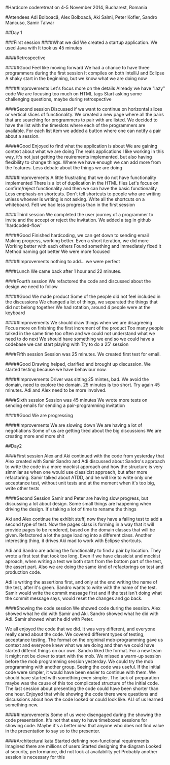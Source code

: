 #Hardcore coderetreat on 4-5 November 2014, Bucharest, Romania

#Attendees
Adi Bolboacă, Alex Bolboacă, Aki Salmi, Peter Kofler, Sandro Mancuso, Samir Talwar

##Day 1

###First session
####What we did
We created a startup application. We used Java with 
It took us 45 minutes

####Retrospective

#####Good
Feel like moving forward
We had a chance to have three programmers during the first session
It compiles on both IntelliJ and Eclipse
A shaky start in the beginning, but we know what we are doing now

#####Improvements
Let's focus more on the details
Already we have "lazy" code
We are focusing too much on HTML tags
Start asking some challenging questions, maybe during retrospective


####Second session
Discussed if we want to continue on horizontal slices or vertical slices of functionality. 
We created a new page where all the pairs that are searching for programmers to pair with are listed. We decided to have the list with the timeslots where each of the programmers are available. For each list item we added a button where one can notify a pair about a session.

#####Good
Enjoyed to find what the application is about 
We are gaining context about what we are doing
The reals applications I like working in this way, it's not just getting the reuirements implemented, but also having flexibility to change things. Where we have enough we can add more from the features.
Less debate about the things we are doing

#####Improvements
A little frustrating that we do not have functionality implemented
There is a lot of duplication in the HTML files
Let's focus on confirm/reject functionality and then we can have the basic functionality
Less emphasis on shortcuts. Don't tell shortcuts to people who are writing unless whoever is writing is not asking.
Write all the shortcuts on a whiteboard.
Felt we had less progress than in the first session


####Third session
We completed the user journey of a programmer to invite and the accept or reject the invitation.
We added a tag in github 'hardcoded-flow'

#####Good
Finished hardcoding, we can get down to sending email
Making progress, working better. 
Even a short iteration, we did more
Working better with each others
Found something and immediately fixed it
Method naming got better
We were more focused

#####Improvements
nothing to add... we were perfect

####Lunch
We came back after 1 hour and 22 minutes.

####Fourth session
We refactored the code and discussed about the design we need to follow

#####Good
We made product
Some of the people did not feel included in the discussions
We changed a lot of things, we separated the things that did not belong together
We had rotation, around 4 people were at the keyboard

#####Improvements
We should draw things when we are disagreeing
Focus more on finishing the first increment of the product
Too many people talked in the same time too often and we could not understand what we need to do next
We should have something we end so we could have a codebase we can start playing with
Try to do a 25' session

####Fifth session
Session was 25 minutes. We created first test for email.

#####Good
Drawing helped, clarified and brought up discussion.
We started testing because we have behaviour now.

#####Improvements
Driver was sitting 25 mintes, bad.
We avoid the domain, need to explore the domain.
25 minutes is too short. Try again 45 minutes.
Adi and Alex need to be more involved.


####Sixth session
Session was 45 minutes
We wrote more tests on sending emails for sending a pair-programming invitation

#####Good
We are progressing

#####Improvements
We are slowing down
We are having a lot of negotiations
Some of us are getting tired about the big discussions
We are creating more and more shit


##Day2

####First session
Alex and Aki continued with the code from yesterday that Alex created with Samir
Sandro and Adi discussed about Sandro's approach to write the code in a more mockist approach and how the structure is very simmilar as when one would use classicist approach, but after more refactoring. 
Samir talked about ATDD, and he will like to write only one acceptance test, without unit tests and at the moment when it's too big, write other tests

####Second Session
Samir and Peter are having slow progress, but discussing a lot about design. Some small things are happening when driving the design. It's taking a lot of time to rename the things

Aki and Alex continue the exhibit stuff, now they have a failing test to add a second type of test. Now the pages class is forming in a way that it will provide pages to be rendered, based on the domain classes that will be given. Refactored a lot the page loading into a different class. Another interesting thing, it drives Aki mad to work with Eclipse shortcuts.

Adi and Sandro are adding the functionality to find a pair by location. They wrote a first test that took too long. Even if we have classicist and mockist aproach, when writing a test we both start from the bottom part of the test, the assert part. Also we are doing the same kind of refactorings on test and production code.

Adi is writing the assertions first, and only at the end writing the name of the test, after it's green. Sandro wants to write with the name of the test. Samir would write the commit message first and if the test isn't doing what the commit message says, would reset the changes and go back.


####Showing the code session
We showed code during the session. Alex showed what he did with Samir and Aki. Sandro showed what he did with Adi. Samir showed what he did with Peter.

We all enjoyed the code that we did. It was very different, and everyone really cared about the code.
We covered different types of testing, acceptance testing, 
The format on the orgininal mob-programming gave us context and everyone knew what we are doing and then we could have started differnt things on our own. Sandro liked the format.
For a new team it might not be clever to start with the mob.
We missed a warm-up session before the mob programming session yesterday. 
We could try the mob programming with another group. 
Seeing the code was useful.
If the initial code were simpler, it would have been easier to continue with them. We should have started with something even simpler. The lack of preparation maybe was the cause of this too complicated structure of the initial code.
The last session about presenting the code could have been shorter than one hour.
Enjoyed that while showing the code there were questions and discussions about how the code looked or could look like. ALl of us learned something new.

#####Improvements
Some of us were disengaged during the showing the code presentation.
It's not that easy to have timeboxed sessions for showing code. Maybe it's a better idea that anyone who does not find value in the presentation to say so to the presenter.

####Architectural kata
Started defining non-functional requirements
Imagined there are millions of users
Started designing the diagram
Looked at security, performance, did not look at availability yet
Probably another session is necessary for this
